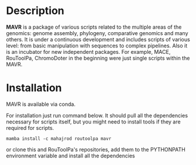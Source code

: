 # Description
**MAVR** is a package of various scripts related to the multiple areas of the genomics: genome assembly, 
phylogeny, comparative genomics and many others.
It is under a continuous development and includes scripts of various level: from basic manipulation with sequences to complex pipelines.
Also it is an incubator for new independent packages. 
For example, MACE, RouToolPa, ChromoDoter in the beginning were just single scripts within the MAVR. 

# Installation
MAVR is available via conda.

For installation just run command below. It should pull all the dependencies necessary for scripts itself, but you might need to install tools if they are required for scripts.

```shell
mamba install -c mahajrod routoolpa mavr
```

or clone this and RouToolPa's repositories, add them to the PYTHONPATH environment variable and install all the dependencies   
